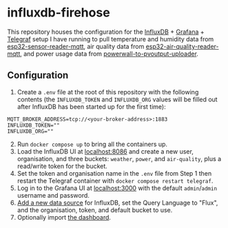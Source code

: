 # influxdb-firehose
This repository houses the configuration for the [InfluxDB](https://www.influxdata.com/downloads/) + [Grafana](https://grafana.com) + [Telegraf](https://www.influxdata.com/time-series-platform/telegraf/) setup I have running to pull temperature and humidity data from [esp32-sensor-reader-mqtt](https://github.com/VirtualWolf/esp32-sensor-reader-mqtt), air quality data from [esp32-air-quality-reader-mqtt](https://github.com/VirtualWolf/esp32-air-quality-reader-mqtt), and power usage data from [powerwall-to-pvoutput-uploader](https://github.com/VirtualWolf/powerwall-to-pvoutput-uploader).

## Configuration

1. Create a `.env` file at the root of this repository with the following contents (the `INFLUXDB_TOKEN` and `INFLUXDB_ORG` values will be filled out after InfluxDB has been started up for the first time):
```shell
MQTT_BROKER_ADDRESS=tcp://<your-broker-address>:1883
INFLUXDB_TOKEN=""
INFLUXDB_ORG=""
```
2. Run `docker compose up` to bring all the containers up.
3. Load the InfluxDB UI at [localhost:8086](http://localhost:8086) and create a new user, organisation, and three buckets: `weather`, `power`, and `air-quality`, plus a read/write token for the bucket.
4. Set the token and organisation name in the `.env` file from Step 1 then restart the Telegraf container with `docker compose restart telegraf`.
5. Log in to the Grafana UI at [localhost:3000](http://localhost:3000) with the default `admin`/`admin` username and password.
6. [Add a new data source](https://grafana.com/docs/grafana/latest/datasources/add-a-data-source/) for InfluxDB, set the Query Language to "Flux", and the organisation, token, and default bucket to use.
7. Optionally import [the dashboard](config/dashboard.json).
